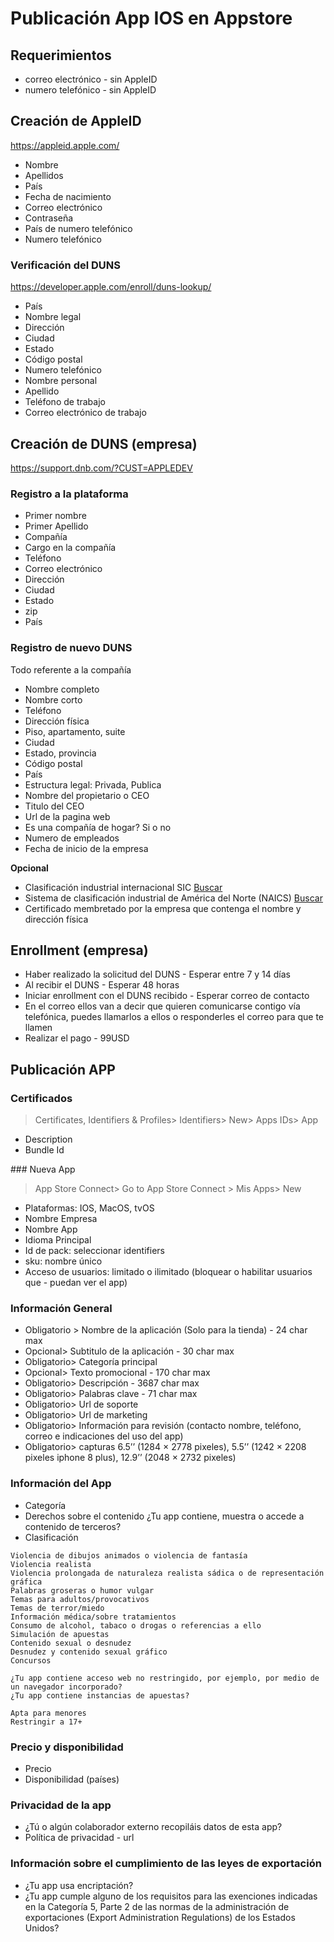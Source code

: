 # Publicación App IOS en Appstore

## Requerimientos

- correo electrónico - sin AppleID
- numero telefónico - sin AppleID

## Creación de AppleID

https://appleid.apple.com/

- Nombre
- Apellidos
- País
- Fecha de nacimiento
- Correo electrónico
- Contraseña
- País de numero telefónico
- Numero telefónico

### Verificación del DUNS

https://developer.apple.com/enroll/duns-lookup/

- País
- Nombre legal
- Dirección
- Ciudad
- Estado
- Código postal
- Numero telefónico
- Nombre personal
- Apellido
- Teléfono de trabajo
- Correo electrónico de trabajo

## Creación de DUNS  (empresa)

https://support.dnb.com/?CUST=APPLEDEV

### Registro a la plataforma 

- Primer nombre
- Primer Apellido
- Compañía
- Cargo en la compañía
- Teléfono
- Correo electrónico
- Dirección
- Ciudad
- Estado
- zip
- País

### Registro de nuevo DUNS
Todo referente a la compañía

- Nombre completo
- Nombre corto
- Teléfono
- Dirección física
- Piso, apartamento, suite
- Ciudad
- Estado, provincia
- Código postal
- País
- Estructura legal: Privada, Publica
- Nombre del propietario o CEO
- Titulo del CEO
- Url de la pagina web
- Es una compañía de hogar? Si o no
- Numero de empleados
- Fecha de inicio de la empresa

**Opcional**

- Clasificación industrial internacional SIC [Buscar](www.osha.gov/pls/imis/sicsearch.html)
- Sistema de clasificación industrial de América del Norte (NAICS) [Buscar](www.naics.com/search/)
- Certificado membretado por la empresa que contenga el nombre y dirección física

## Enrollment (empresa)
- Haber realizado la solicitud del DUNS - Esperar entre 7 y 14 días
- Al recibir el DUNS - Esperar 48 horas
- Iniciar enrollment con el DUNS recibido - Esperar correo de contacto
- En el correo ellos van a decir que quieren comunicarse contigo vía telefónica, puedes llamarlos a ellos o responderles el correo para que te llamen
- Realizar el pago - 99USD

## Publicación APP

### Certificados

> Certificates, Identifiers & Profiles> Identifiers> New> Apps IDs> App

- Description
- Bundle Id

### Nueva App
> App Store Connect> Go to App Store Connect > Mis Apps> New

- Plataformas: IOS, MacOS, tvOS
- Nombre Empresa
- Nombre App
- Idioma Principal
- Id de pack: seleccionar identifiers
- sku: nombre único
- Acceso de usuarios: limitado o ilimitado (bloquear o habilitar usuarios que - puedan ver el app)

### Información General
- Obligatorio > Nombre de la aplicación (Solo para la tienda) - 24 char max
- Opcional> Subtitulo de la aplicación - 30 char max
- Obligatorio> Categoría principal
- Opcional> Texto promocional - 170 char max
- Obligatorio> Descripción - 3687 char max
- Obligatorio> Palabras clave - 71 char max
- Obligatorio> Url de soporte
- Obligatorio> Url de marketing
- Obligatorio> Información para revisión (contacto nombre, teléfono, correo e indicaciones del uso del app)
- Obligatorio> capturas 6.5’’ (1284 × 2778 pixeles), 5.5’’ (1242 × 2208 pixeles iphone 8 plus), 12.9’’ (2048 × 2732 pixeles)

### Información del App

- Categoría
- Derechos sobre el contenido ¿Tu app contiene, muestra o accede a contenido de terceros?
- Clasificación 

```
Violencia de dibujos animados o violencia de fantasía
Violencia realista
Violencia prolongada de naturaleza realista sádica o de representación gráfica
Palabras groseras o humor vulgar
Temas para adultos/provocativos
Temas de terror/miedo
Información médica/sobre tratamientos
Consumo de alcohol, tabaco o drogas o referencias a ello
Simulación de apuestas
Contenido sexual o desnudez
Desnudez y contenido sexual gráfico
Concursos

¿Tu app contiene acceso web no restringido, por ejemplo, por medio de un navegador incorporado?
¿Tu app contiene instancias de apuestas?

Apta para menores
Restringir a 17+

```

### Precio y disponibilidad
- Precio
- Disponibilidad (países)

### Privacidad de la app
- ¿Tú o algún colaborador externo recopiláis datos de esta app?
- Política de privacidad - url

### Información sobre el cumplimiento de las leyes de exportación
- ¿Tu app usa encriptación?
- ¿Tu app cumple alguno de los requisitos para las exenciones indicadas en la Categoría 5, Parte 2 de las normas de la administración de exportaciones (Export Administration Regulations) de los Estados Unidos?

